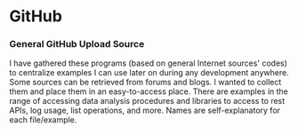 # GitHub

### General GitHub Upload Source

I have gathered these programs (based on general Internet sources' codes) to centralize examples I can use later on during any development anywhere.
Some sources can be retrieved from forums and blogs. I wanted to collect them and place them in an easy-to-access place. 
There are examples in the range of accessing data analysis procedures and libraries to access to rest APIs, log usage, list operations, and more.
Names are self-explanatory for each file/example.
